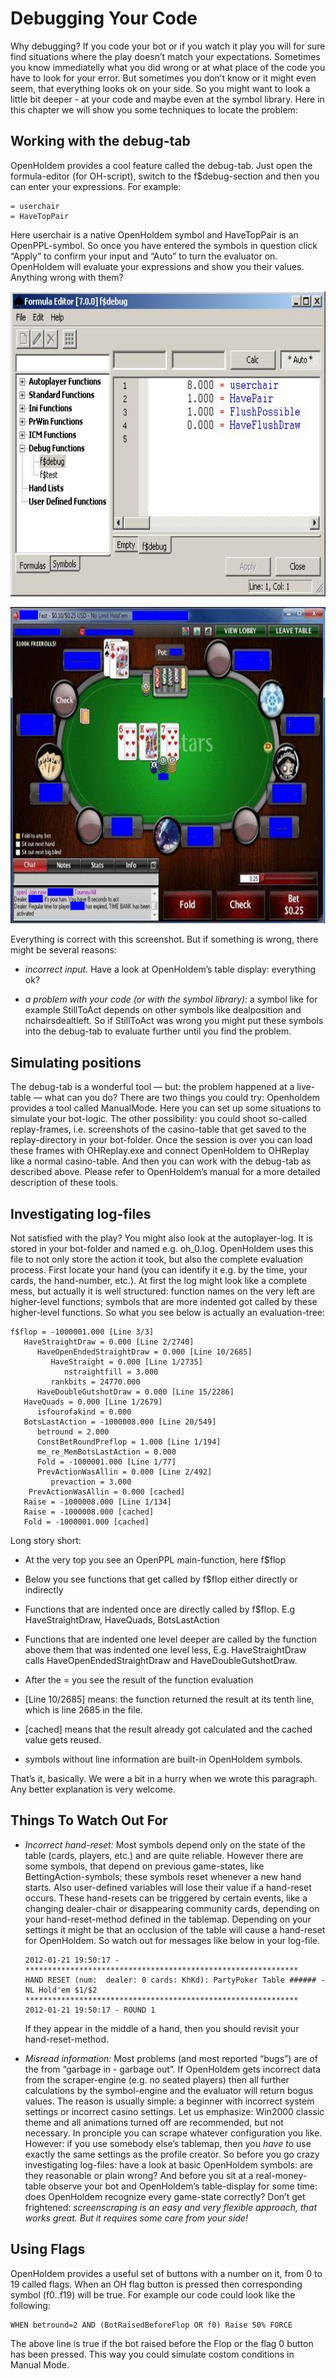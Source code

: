 # Debugging Your Code

Why debugging? If you code your bot or if you watch it play you will for
sure find situations where the play doesn’t match your expectations.
Sometimes you know immediatelly what you did wrong or at what place of
the code you have to look for your error. But sometimes you don’t know
or it might even seem, that everything looks ok on your side. So you
might want to look a little bit deeper - at your code and maybe even at
the symbol library. Here in this chapter we will show you some
techniques to locate the problem:

## Working with the debug-tab

OpenHoldem provides a cool feature called the debug-tab. Just open the
formula-editor (for OH-script), switch to the f\$debug-section and then
you can enter your expressions. For example:

    = userchair
    = HaveTopPair

Here userchair is a native OpenHoldem symbol and HaveTopPair is an
OpenPPL-symbol. So once you have entered the symbols in question click
“Apply” to confirm your input and “Auto” to turn the evaluator on.
OpenHoldem will evaluate your expressions and show you their values.
Anything wrong with them?

<img src="images/openppl/debug_tab_pokerstars.jpg"
style="width:7.27778in;height:5.08333in" alt="image" />

<img src="images/openppl/pokerstars_nl_25.jpg"
style="width:7.31944in;height:5.27778in" alt="image" />

Everything is correct with this screenshot. But if something is wrong,
there might be several reasons:

- *incorrect input.* Have a look at OpenHoldem’s table display:
  everything ok?

- *a problem with your code (or with the symbol library):* a symbol like
  for example StillToAct depends on other symbols like dealposition and
  nchairsdealtleft. So if StillToAct was wrong you might put these
  symbols into the debug-tab to evaluate further until you find the
  problem.

## Simulating positions

The debug-tab is a wonderful tool — but: the problem happened at a
live-table — what can you do? There are two things you could try:
Openholdem provides a tool called ManualMode. Here you can set up some
situations to simulate your bot-logic. The other possibility: you could
shoot so-called replay-frames, i.e. screenshots of the casino-table that
get saved to the replay-directory in your bot-folder. Once the session
is over you can load these frames with OHReplay.exe and connect
OpenHoldem to OHReplay like a normal casino-table. And then you can work
with the debug-tab as described above. Please refer to OpenHoldem’s
manual for a more detailed description of these tools.

## Investigating log-files

Not satisfied with the play? You might also look at the autoplayer-log.
It is stored in your bot-folder and named e.g. oh_0.log. OpenHoldem uses
this file to not only store the action it took, but also the complete
evaluation process. First locate your hand (you can identify it e.g. by
the time, your cards, the hand-number, etc.). At first the log might
look like a complete mess, but actually it is well structured: function
names on the very left are higher-level functions; symbols that are more
indented got called by these higher-level functions. So what you see
below is actually an evaluation-tree:

    f$flop = -1000001.000 [Line 3/3]   
       HaveStraightDraw = 0.000 [Line 2/2740]     
          HaveOpenEndedStraightDraw = 0.000 [Line 10/2685]       
             HaveStraight = 0.000 [Line 1/2735]         
                nstraightfill = 3.000       
             rankbits = 24770.000     
          HaveDoubleGutshotDraw = 0.000 [Line 15/2286]   
       HaveQuads = 0.000 [Line 1/2679]   
          isfourofakind = 0.000   
       BotsLastAction = -1000008.000 [Line 20/549]   
          betround = 2.000     
          ConstBetRoundPreflop = 1.000 [Line 1/194] 
          me_re_MemBotsLastAction = 0.000   
          Fold = -1000001.000 [Line 1/77] 
          PrevActionWasAllin = 0.000 [Line 2/492] 
             prevaction = 3.000 
        PrevActionWasAllin = 0.000 [cached] 
       Raise = -1000008.000 [Line 1/134]  
       Raise = -1000008.000 [cached]  
       Fold = -1000001.000 [cached]

Long story short:

- At the very top you see an OpenPPL main-function, here f\$flop

- Below you see functions that get called by f\$flop either directly or
  indirectly

- Functions that are indented once are directly called by f\$flop. E.g
  HaveStraightDraw, HaveQuads, BotsLastAction

- Functions that are indented one level deeper are called by the
  function above them that was indented one level less, E.g.
  HaveStraightDraw calls HaveOpenEndedStraightDraw and
  HaveDoubleGutshotDraw.

- After the = you see the result of the function evaluation

- \[Line 10/2685\] means: the function returned the result at its tenth
  line, which is line 2685 in the file.

- \[cached\] means that the result already got calculated and the cached
  value gets reused.

- symbols without line information are built-in OpenHoldem symbols.

That’s it, basically. We were a bit in a hurry when we wrote this
paragraph. Any better explanation is very welcome.

## Things To Watch Out For

- *Incorrect hand-reset:* Most symbols depend only on the state of the
  table (cards, players, etc.) and are quite reliable. However there are
  some symbols, that depend on previous game-states, like
  BettingAction-symbols; these symbols reset whenever a new hand starts.
  Also user-defined variables will lose their value if a hand-reset
  occurs. These hand-resets can be triggered by certain events, like a
  changing dealer-chair or disappearing community cards, depending on
  your hand-reset-method defined in the tablemap. Depending on your
  settings it might be that an occlusion of the table will cause a
  hand-reset for OpenHoldem. So watch out for messages like below in
  your log-file.

      2012-01-21 19:50:17 -
      ************************************************************* 
      HAND RESET (num:  dealer: 0 cards: KhKd): PartyPoker Table ###### - NL Hold'em $1/$2 
      *************************************************************
      2012-01-21 19:50:17 - ROUND 1

  If they appear in the middle of a hand, then you should revisit your
  hand-reset-method.

- *Misread information:* Most problems (and most reported “bugs”) are of
  the from “garbage in - garbage out”. If OpenHoldem gets incorrect data
  from the scraper-engine (e.g. no seated players) then all further
  calculations by the symbol-engine and the evaluator will return bogus
  values. The reason is usually simple: a beginner with incorrect system
  settings or incorrect casino settings. Let us emphasize: Win2000
  classic theme and all animations turned off are recommended, but not
  necessary. In pronciple you can scrape whatever configuration you
  like. However: if you use somebody else’s tablemap, then you *have to*
  use exactly the same settings as the profile creator. So before you go
  crazy investigating log-files: have a look at basic OpenHoldem
  symbols: are they reasonable or plain wrong? And before you sit at a
  real-money-table observe your bot and OpenHoldem’s table-display for
  some time: does OpenHoldem recognize every game-state correctly? Don’t
  get frightened: *screenscraping is an easy and very flexible approach,
  that works great. But it requires some care from your side!*

## Using Flags

OpenHoldem provides a useful set of buttons with a number on it, from 0
to 19 called flags. When an OH flag button is pressed then corresponding
symbol (f0..f19) will be true. For example our code could look like the
following:

    WHEN betround=2 AND (BotRaisedBeforeFlop OR f0) Raise 50% FORCE 

The above line is true if the bot raised before the Flop or the flag 0
button has been pressed. This way you could simulate costom conditions
in Manual Mode.
